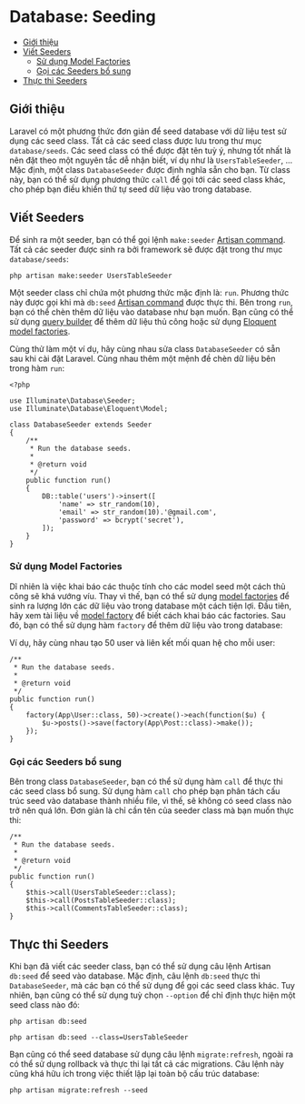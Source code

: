 # Database: Seeding

- [Giới thiệu](#introduction)
- [Viết Seeders](#writing-seeders)
    - [Sử dụng Model Factories](#using-model-factories)
    - [Gọi các Seeders bổ sung](#calling-additional-seeders)
- [Thực thi Seeders](#running-seeders)

<a name="introduction"></a>
## Giới thiệu

Laravel có một phương thức đơn giản để seed database với dữ liệu test sử dụng các seed class. Tất cả các seed class được lưu trong thư mục `database/seeds`. Các seed class có thể được đặt tên tuỳ ý, nhưng tốt nhất là nên đặt theo một nguyên tắc dễ nhận biết, ví dụ như là `UsersTableSeeder`, ... Mặc định, một class `DatabaseSeeder` được định nghĩa sẵn cho bạn. Từ class này, bạn có thể sử dụng phương thức `call` để gọi tới các seed class khác, cho phép bạn điều khiển thứ tự seed dữ liệu vào trong database.

<a name="writing-seeders"></a>
## Viết Seeders

Để sinh ra một seeder, bạn có thể gọi lệnh `make:seeder` [Artisan command](/docs/{{version}}/artisan). Tất cả các seeder được sinh ra bởi framework sẽ được đặt trong thư mục `database/seeds`:

    php artisan make:seeder UsersTableSeeder

Một seeder class chỉ chứa một phương thức mặc định là: `run`. Phương thức này được gọi khi mà `db:seed` [Artisan command](/docs/{{version}}/artisan) được thực thi. Bên trong `run`, bạn có thể chèn thêm dữ liệu vào database như bạn muốn. Bạn cũng có thể sử dụng [query builder](/docs/{{version}}/queries) để thêm dữ liệu thủ công hoặc sử dụng [Eloquent model factories](/docs/{{version}}/testing#model-factories).

Cùng thử làm một ví dụ, hãy cùng nhau sửa class `DatabaseSeeder` có sẵn sau khi cài đặt Laravel. Cùng nhau thêm một mệnh đề chèn dữ liệu bên trong hàm `run`:

    <?php

    use Illuminate\Database\Seeder;
    use Illuminate\Database\Eloquent\Model;

    class DatabaseSeeder extends Seeder
    {
        /**
         * Run the database seeds.
         *
         * @return void
         */
        public function run()
        {
            DB::table('users')->insert([
                'name' => str_random(10),
                'email' => str_random(10).'@gmail.com',
                'password' => bcrypt('secret'),
            ]);
        }
    }

<a name="using-model-factories"></a>
### Sử dụng Model Factories

Dĩ nhiên là việc khai báo các thuộc tính cho các model seed một cách thủ công sẽ khá vướng víu. Thay vì thế, bạn có thể sử dụng [model factories](/docs/{{version}}/testing#model-factories) để sinh ra lượng lớn các dữ liệu vào trong database một cách tiện lợi. Đầu tiên, hãy xem tài liệu về [model factory](/docs/{{version}}/testing#model-factories) để biết cách khai báo các factories. Sau đó, bạn có thể sử dụng hàm `factory` để thêm dữ liệu vào trong database:

Ví dụ, hãy cùng nhau tạo 50 user và liên kết mối quan hệ cho mỗi user:

    /**
     * Run the database seeds.
     *
     * @return void
     */
    public function run()
    {
        factory(App\User::class, 50)->create()->each(function($u) {
            $u->posts()->save(factory(App\Post::class)->make());
        });
    }

<a name="calling-additional-seeders"></a>
### Gọi các Seeders bổ sung

Bên trong class `DatabaseSeeder`, bạn có thể sử dụng hàm `call` để thực thi các seed class bổ sung. Sử dụng hàm `call` cho phép bạn phân tách cấu trúc seed vào database thành nhiều file, vì thế, sẽ không có seed class nào trở nên quá lớn. Đơn giản là chỉ cần tên của seeder class mà bạn muốn thực thi:

    /**
     * Run the database seeds.
     *
     * @return void
     */
    public function run()
    {
        $this->call(UsersTableSeeder::class);
        $this->call(PostsTableSeeder::class);
        $this->call(CommentsTableSeeder::class);
    }

<a name="running-seeders"></a>
## Thực thi Seeders

Khi bạn đã viết các seeder class, bạn có thể sử dụng câu lệnh Artisan `db:seed` để seed vào database. Mặc định, câu lệnh `db:seed` thực thi `DatabaseSeeder`, mà các bạn có thể sử dụng để gọi các seed class khác. Tuy nhiên, bạn cũng có thể sử dụng tuỳ chọn `--option` để chỉ định thực hiện một seed class nào đó:

    php artisan db:seed

    php artisan db:seed --class=UsersTableSeeder

Bạn cũng có thể seed database sử dụng câu lệnh `migrate:refresh`, ngoài ra có thể sử dụng rollback và thực thi lại tất cả các migrations. Câu lệnh này cũng khá hữu ích trong việc thiết lập lại toàn bộ cấu trúc database:

    php artisan migrate:refresh --seed
